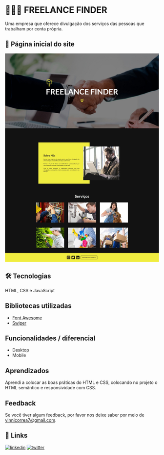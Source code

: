 
# 👨🏻‍💼 FREELANCE FINDER

Uma empresa que oferece divulgação dos serviços das pessoas que trabalham por conta própria.


## 📃 Página inicial do site

<p align="center">
  <img alt="" src="print-page.jpeg">
</p>


## 🛠 Tecnologias

HTML, CSS e JavaScript


## Bibliotecas utilizadas

 - [Font Awesome](https://fontawesome.com/)
 - [Swiper](https://swiperjs.com/)


## Funcionalidades / diferencial

 - Desktop
 - Mobile


## Aprendizados

Aprendi a colocar as boas práticas do HTML e CSS, colocando no projeto o HTML semântico e responsividade com CSS.


## Feedback

Se você tiver algum feedback, por favor nos deixe saber por meio de vinnicorrea7@gmail.com.


## 🔗 Links

[![linkedin](https://img.shields.io/badge/linkedin-0A66C2?style=for-the-badge&logo=linkedin&logoColor=white)](https://www.linkedin.com/in/vinicius-graciano-5081501a1/)
[![twitter](https://img.shields.io/badge/twitter-1DA1F2?style=for-the-badge&logo=twitter&logoColor=white)](https://twitter.com/viniciuswx_)

